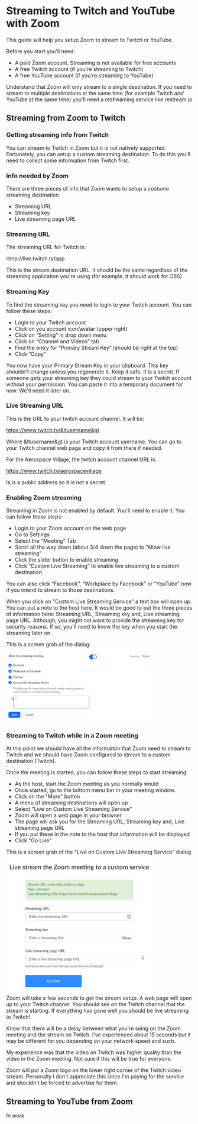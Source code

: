 # Streaming to Twitch and YouTube with Zoom

This guide will help you setup Zoom to stream to Twitch or YouTube. 

Before you start you'll need:

- A paid Zoom account. Streaming is not available for free accounts
- A free Twitch account (if you're streaming to Twitch)
- A free YouTube account (if you're streaming to YouTube)

Understand that Zoom will only stream to a single destination. If you need to stream to multiple destinations at the same time (for example Twitch _and_ YouTube at the same time) you'll need a restreaming service like restream.io

## Streaming from Zoom to Twitch

### Getting streaming info from Twitch

You can stream to Twitch in Zoom but it is not natively supported. Fortunately, you can setup a custom streaming destination. To do this you'll need to collect some information from Twitch first.

### Info needed by Zoom

There are three pieces of info that Zoom wants to setup a costume streaming destination

- Streaming URL
- Streaming key
- Live streaming page URL

### Streaming URL

The streaming URL for Twitch is:

rtmp://live.twitch.tv/app

This is the stream destination URL. It should be the same regardless of the streaming application you're using (for example, it should work for OBS)

### Streaming Key

To find the streaming key you need to login to your Twitch account. You can follow these steps:
 
- Login to your Twitch account
- Click on you account icon/avatar (upper right)
- Click on “Setting” in drop down menu
- Click on “Channel and Videos” tab 
- Find the entry for  “Primary Stream Key” (should be right at the top)
- Click “Copy”

You now have your Primary Stream Key in your clipboard. This key shouldn't change unless you regenerate it. Keep it safe. It is a secret. If someone gets your streaming key they could stream to your Twitch account without your permission. You can paste it into a temporary document for now. We'll need it later on.

### Live Streaming URL

This is the URL to your twitch account channel. It will be:

https://www.twitch.tv/&ltusername&gt 

Where &ltusername&gt is your Twitch account username. You can go to your Twitch channel web page and copy it from there if needed.

For the Aerospace Village, the twitch account channel URL is:

https://www.twitch.tv/aerospacevillage

Is is a public address so it is not a secret.

### Enabling Zoom streaming

Streaming in Zoom is not enabled by default. You'll need to enable it. You can follow these steps:

- Login to your Zoom account on the web page
- Go to Settings
- Select the “Meeting” Tab
- Scroll all the way down (about 3/4 down the page) to “Allow live streaming”
- Click the slider button to enable streaming
- Click “Custom Live Streaming” to enable live streaming to a custom destination

You can also click “Facebook”, “Workplace by Facebook” or “YouTube” now if you intend to stream to those destinations.

When you click on "Custom Live Streaming Service" a text box will open up. You can put a note to the host here. It would be good to put the three pieces of information here: Streaming URL, Streaming key and, Live streaming page URL. Although, you might not want to provide the streaming key for security reasons. If so, you'll need to know the key when you start the streaming later on. 

This is a screen grab of the dialog:

![allow live streaming in Zoom](images/ZoomAllowLiveStreamingDialog.png)


### Streaming to Twitch while in a Zoom meeting

At this point we should have all the informaiton that Zoom need to stream to Twitch and we should have Zoom configured to stream to a custom destination (Twitch). 

Once the meeting is started, you can follow these steps to start streaming:

- As the host, start the Zoom meeting as you normally would
- Once started, go to the bottom menu bar in your meeting window. 
- Click on the "More" button
- A menu of streaming destinations will open up
- Select "Live on Custom Live Streaming Service"
- Zoom will open a web page in your browser
- The page will ask you for the Streaming URL, Streaming key and, Live streaming page URL
- If you put these in the note to the host that information will be displayed
- Click "Go Live"

This is a screen grab of the "Live on Custom Live Streaming Service" dialog

![Live on Custom Live Streaming Service dialog](images/ZoomCustomDestinationDialog.png)

Zoom will take a few seconds to get the stream setup. A web page will open up to your Twitch channel. You should see on the Twitch channel that the stream is starting. If everything has gone well you should be live streaming to Twitch!

Know that there will be a delay between what you're seing on the Zoom meeting and the stream on Twitch. I've experienced about 15 seconds but it may be different for you depending on your network speed and such.

My experience was that the video on Twitch was higher quality than the video in the Zoom meeting. Not sure if this will be true for everyone.

Zoom will put a Zoom logo on the lower right corner of the Twitch video stream. Personally I don't appreciate this since I'm paying for the service and shouldn't be forced to advertise for them. 


## Streaming to YouTube from Zoom

_In work_ 

